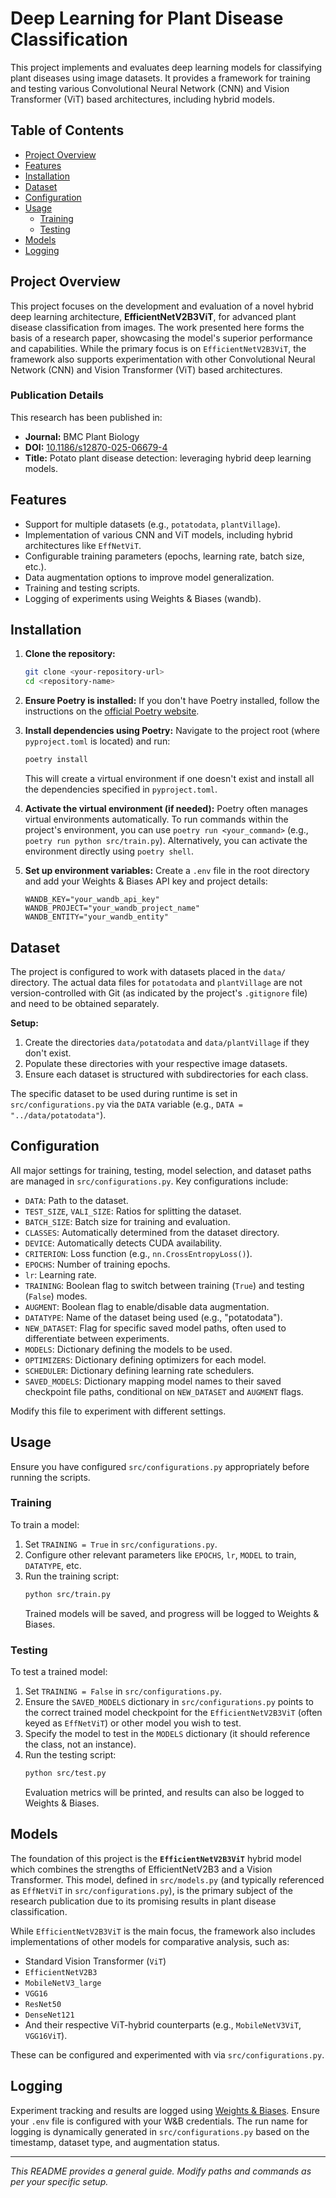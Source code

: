 # Deep Learning for Plant Disease Classification

This project implements and evaluates deep learning models for classifying plant diseases using image datasets. It provides a framework for training and testing various Convolutional Neural Network (CNN) and Vision Transformer (ViT) based architectures, including hybrid models.

## Table of Contents

- [Project Overview](#project-overview)
- [Features](#features)
- [Installation](#installation)
- [Dataset](#dataset)
- [Configuration](#configuration)
- [Usage](#usage)
  - [Training](#training)
  - [Testing](#testing)
- [Models](#models)
- [Logging](#logging)

## Project Overview

This project focuses on the development and evaluation of a novel hybrid deep learning architecture, **EfficientNetV2B3ViT**, for advanced plant disease classification from images. The work presented here forms the basis of a research paper, showcasing the model's superior performance and capabilities. While the primary focus is on `EfficientNetV2B3ViT`, the framework also supports experimentation with other Convolutional Neural Network (CNN) and Vision Transformer (ViT) based architectures.

### Publication Details

This research has been published in:
- **Journal:** BMC Plant Biology
- **DOI:** [10.1186/s12870-025-06679-4](https://doi.org/10.1186/s12870-025-06679-4)
- **Title:** Potato plant disease detection: leveraging hybrid deep learning models.

## Features

- Support for multiple datasets (e.g., `potatodata`, `plantVillage`).
- Implementation of various CNN and ViT models, including hybrid architectures like `EffNetViT`.
- Configurable training parameters (epochs, learning rate, batch size, etc.).
- Data augmentation options to improve model generalization.
- Training and testing scripts.
- Logging of experiments using Weights & Biases (wandb).

## Installation

1.  **Clone the repository:**
    ```bash
    git clone <your-repository-url>
    cd <repository-name>
    ```

2.  **Ensure Poetry is installed:**
    If you don't have Poetry installed, follow the instructions on the [official Poetry website](https://python-poetry.org/docs/#installation).

3.  **Install dependencies using Poetry:**
    Navigate to the project root (where `pyproject.toml` is located) and run:
    ```bash
    poetry install
    ```
    This will create a virtual environment if one doesn't exist and install all the dependencies specified in `pyproject.toml`.

4.  **Activate the virtual environment (if needed):**
    Poetry often manages virtual environments automatically. To run commands within the project's environment, you can use `poetry run <your_command>` (e.g., `poetry run python src/train.py`).
    Alternatively, you can activate the environment directly using `poetry shell`.

5.  **Set up environment variables:**
    Create a `.env` file in the root directory and add your Weights & Biases API key and project details:
    ```
    WANDB_KEY="your_wandb_api_key"
    WANDB_PROJECT="your_wandb_project_name"
    WANDB_ENTITY="your_wandb_entity"
    ```

## Dataset

The project is configured to work with datasets placed in the `data/` directory. The actual data files for `potatodata` and `plantVillage` are not version-controlled with Git (as indicated by the project's `.gitignore` file) and need to be obtained separately.

**Setup:**
1.  Create the directories `data/potatodata` and `data/plantVillage` if they don't exist.
2.  Populate these directories with your respective image datasets.
3.  Ensure each dataset is structured with subdirectories for each class.

The specific dataset to be used during runtime is set in `src/configurations.py` via the `DATA` variable (e.g., `DATA = "../data/potatodata"`).

## Configuration

All major settings for training, testing, model selection, and dataset paths are managed in `src/configurations.py`. Key configurations include:

-   `DATA`: Path to the dataset.
-   `TEST_SIZE`, `VALI_SIZE`: Ratios for splitting the dataset.
-   `BATCH_SIZE`: Batch size for training and evaluation.
-   `CLASSES`: Automatically determined from the dataset directory.
-   `DEVICE`: Automatically detects CUDA availability.
-   `CRITERION`: Loss function (e.g., `nn.CrossEntropyLoss()`).
-   `EPOCHS`: Number of training epochs.
-   `lr`: Learning rate.
-   `TRAINING`: Boolean flag to switch between training (`True`) and testing (`False`) modes.
-   `AUGMENT`: Boolean flag to enable/disable data augmentation.
-   `DATATYPE`: Name of the dataset being used (e.g., "potatodata").
-   `NEW_DATASET`: Flag for specific saved model paths, often used to differentiate between experiments.
-   `MODELS`: Dictionary defining the models to be used.
-   `OPTIMIZERS`: Dictionary defining optimizers for each model.
-   `SCHEDULER`: Dictionary defining learning rate schedulers.
-   `SAVED_MODELS`: Dictionary mapping model names to their saved checkpoint file paths, conditional on `NEW_DATASET` and `AUGMENT` flags.

Modify this file to experiment with different settings.

## Usage

Ensure you have configured `src/configurations.py` appropriately before running the scripts.

### Training

To train a model:
1.  Set `TRAINING = True` in `src/configurations.py`.
2.  Configure other relevant parameters like `EPOCHS`, `lr`, `MODEL` to train, `DATATYPE`, etc.
3.  Run the training script:
    ```bash
    python src/train.py
    ```
    Trained models will be saved, and progress will be logged to Weights & Biases.

### Testing

To test a trained model:
1.  Set `TRAINING = False` in `src/configurations.py`.
2.  Ensure the `SAVED_MODELS` dictionary in `src/configurations.py` points to the correct trained model checkpoint for the `EfficientNetV2B3ViT` (often keyed as `EffNetViT`) or other model you wish to test.
3.  Specify the model to test in the `MODELS` dictionary (it should reference the class, not an instance).
4.  Run the testing script:
    ```bash
    python src/test.py
    ```
    Evaluation metrics will be printed, and results can also be logged to Weights & Biases.

## Models

The foundation of this project is the **`EfficientNetV2B3ViT`** hybrid model which combines the strengths of EfficientNetV2B3 and a Vision Transformer. This model, defined in `src/models.py` (and typically referenced as `EffNetViT` in `src/configurations.py`), is the primary subject of the research publication due to its promising results in plant disease classification.

While `EfficientNetV2B3ViT` is the main focus, the framework also includes implementations of other models for comparative analysis, such as:
- Standard Vision Transformer (`ViT`)
- `EfficientNetV2B3`
- `MobileNetV3_large`
- `VGG16`
- `ResNet50`
- `DenseNet121`
- And their respective ViT-hybrid counterparts (e.g., `MobileNetV3ViT`, `VGG16ViT`).

These can be configured and experimented with via `src/configurations.py`.

## Logging

Experiment tracking and results are logged using [Weights & Biases](https://wandb.ai). Ensure your `.env` file is configured with your W&B credentials. The run name for logging is dynamically generated in `src/configurations.py` based on the timestamp, dataset type, and augmentation status.

---

*This README provides a general guide. Modify paths and commands as per your specific setup.*